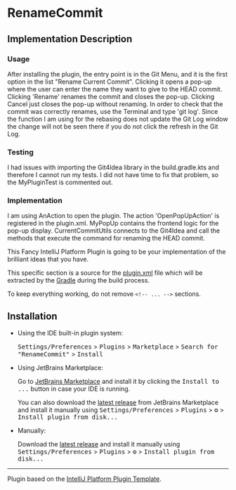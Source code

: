 # RenameCommit


## Implementation Description
### Usage
After installing the plugin, the entry point is in the Git Menu, and 
it is the first option in the list "Rename Current Commit". Clicking it opens 
a pop-up where the user can enter the name they want to give to the HEAD commit.
Clicking 'Rename' renames the commit and closes the pop-up. Clicking Cancel just closes the 
pop-up without renaming. In order to check that the commit was correctly renames,
use the Terminal and type 'git log'. Since the function I am using for the rebasing does
not update the Git Log window the change will not be seen there if you do not click the refresh in the Git Log.

### Testing
I had issues with importing the Git4Idea library in the build.gradle.kts and therefore 
I cannot run my tests. I did not have time to fix that problem, so the MyPluginTest is
commented out.

### Implementation
I am using AnAction to open the plugin. The action 'OpenPopUpAction' is registered in the 
plugin.xml. MyPopUp contains the frontend logic for the pop-up display. CurrentCommitUtils 
connects to the Git4Idea and call the methods that execute the command for renaming the HEAD commit.

<!-- Plugin description -->
This Fancy IntelliJ Platform Plugin is going to be your implementation of the brilliant ideas that you have.

This specific section is a source for the [plugin.xml](/src/main/resources/META-INF/plugin.xml) file which will be extracted by the [Gradle](/build.gradle.kts) during the build process.

To keep everything working, do not remove `<!-- ... -->` sections. 
<!-- Plugin description end -->

## Installation

- Using the IDE built-in plugin system:
  
  <kbd>Settings/Preferences</kbd> > <kbd>Plugins</kbd> > <kbd>Marketplace</kbd> > <kbd>Search for "RenameCommit"</kbd> >
  <kbd>Install</kbd>
  
- Using JetBrains Marketplace:

  Go to [JetBrains Marketplace](https://plugins.jetbrains.com/plugin/MARKETPLACE_ID) and install it by clicking the <kbd>Install to ...</kbd> button in case your IDE is running.

  You can also download the [latest release](https://plugins.jetbrains.com/plugin/MARKETPLACE_ID/versions) from JetBrains Marketplace and install it manually using
  <kbd>Settings/Preferences</kbd> > <kbd>Plugins</kbd> > <kbd>⚙️</kbd> > <kbd>Install plugin from disk...</kbd>

- Manually:

  Download the [latest release](https://github.com/gvergieva/RenameCommit/releases/latest) and install it manually using
  <kbd>Settings/Preferences</kbd> > <kbd>Plugins</kbd> > <kbd>⚙️</kbd> > <kbd>Install plugin from disk...</kbd>


---
Plugin based on the [IntelliJ Platform Plugin Template][template].

[template]: https://github.com/JetBrains/intellij-platform-plugin-template
[docs:plugin-description]: https://plugins.jetbrains.com/docs/intellij/plugin-user-experience.html#plugin-description-and-presentation

